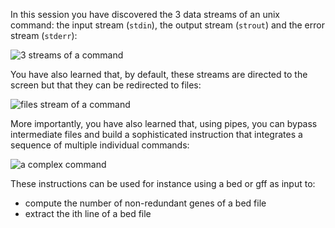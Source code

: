 <script>
import Quiz from "components/Quiz.svelte";
</script>

In this session you have discovered the 3 data streams of an unix command: the input stream (`stdin`), the output stream (`strout`) and the error stream (`stderr`):

<img src="/data/linux_basics_session04/stream_in_out_err.png" style="max-width:100%" alt="3 streams of a command">

You have also learned that, by default, these streams are directed to the screen but that they can be redirected to files:

<img src="/data/linux_basics_session04/stream_in_outfile_errfile.png" style="max-width:100%" alt="files stream of a command">

More importantly, you have also learned that, using pipes, you can bypass intermediate files and build a sophisticated instruction that integrates a sequence of multiple individual commands:

<img src="/data/linux_basics_session04/stream_pipe.png" style="max-width:100%" alt="a complex command">

These instructions can be used for instance using a bed or gff as input to:

*  compute the number of non-redundant genes of a bed file
*  extract the ith line of a bed file
